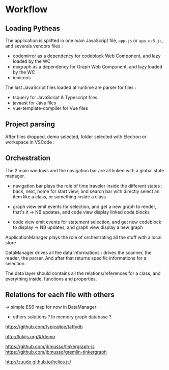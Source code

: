# Workflow

## Loading Pytheas

The application is splitted in one main JavaScript file, `app.js` or `app_es6.js`, and severals vendors files :

-   codemirror as a dependency for codeblock Web Component, and lazy loaded by the WC
-   mxgraph as a dependency for Graph Web Component, and lazy loaded by the WC
-   ionicons

The last JavaScript files loaded at runtime are parser for files :

-   tsquery for JavaScript & Typescript files
-   javaast for Java files
-   vue-template-compiler for Vue files

## Project parsing

After files dropped, demo selected, folder selected with Electron or workspace in VSCode :

## Orchestration

The 2 main windows and the navigation bar are all linked with a global state manager.

-   navigation bar plays the role of time traveler inside the different states : back, next, home for start view; and search bar with directly select an item like a class, or something inside a class

-   graph view emit events for selection, and get a new graph to render, that's it -> NB updates, and code view display linked code blocks

-   code view emit events for statement selection, and get new codeblock to display -> NB updates, and graph view display a new graph

ApplicationManager plays the role of orchestrating all the stuff with a local store

DataManager drives all the data informations : drives the scanner, the reader, the parser. And after that returns specific informations for a selection.

The data layer should contains all the relations/references for a class, and everything inside, functions and properties.

## Relations for each file with others

-> simple ES6 map for now in DataManager

-   others solutions ? In memory graph database ?

https://github.com/typicaljoe/taffydb

http://lokijs.org/#/demo

https://github.com/jbmusso/tinkergraph-js
https://github.com/jbmusso/gremlin-tinkergraph

http://zuudo.github.io/helios.js/

